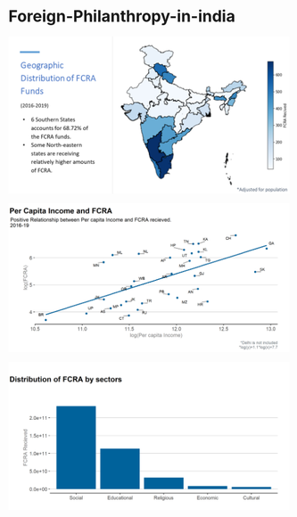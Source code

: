 # Foreign-Philanthropy-in-india
![6 sothern states account for 68.72% of the FCRA funds](images/heatmap.png)

![Positive relationship between per capita income and FCRA](images/regplot.png)

![](images/barplot.png)
